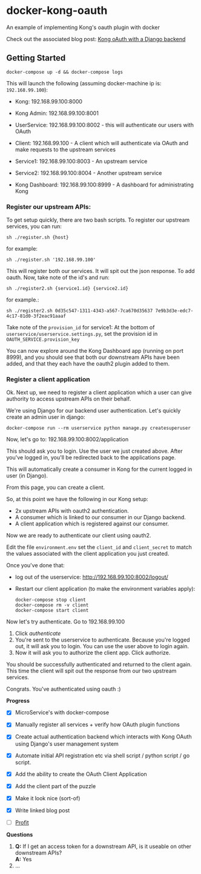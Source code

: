 # docker-kong-oauth
An example of implementing Kong's oauth plugin with docker

Check out the associated blog post: [Kong oAuth with a Django backend](http://blog.toast38coza.me/kong-oauth-with-a-django-backend-2/)

## Getting Started

```
docker-compose up -d && docker-compose logs
```

This will launch the following (assuming docker-machine ip is: `192.168.99.100`):

* Kong: 192.168.99.100:8000 
* Kong Admin: 192.168.99.100:8001 
* UserService: 192.168.99.100:8002 - this will authenticate our users with OAuth
* Client: 192.168.99.100 - A client which will authenticate via OAuth and make requests to the upstream services
* Service1: 192.168.99.100:8003 - An upstream service
* Service2: 192.168.99.100:8004 - Another upstream service 

* Kong Dashboard: 192.168.99.100:8999 - A dashboard for administrating Kong

### Register our upstream APIs:

To get setup quickly, there are two bash scripts. To register our upstream services, you can run: 

```
sh ./register.sh {host}
```

for example: 

```
sh ./register.sh '192.168.99.100'
```

This will register both our services. It will spit out the json response. To add oauth. Now, take note of the id's and run:

```
sh ./register2.sh {service1.id} {service2.id}
```

for example.:

```
sh ./register2.sh 0d35c547-1311-4343-a567-7ca670d35637 7e9b3d3e-edc7-4c17-81d0-3f2eac91aaaf
```

Take note of the `provision_id` for service1: At the bottom of `userservice/userservice.settings.py`, set the provision id in `OAUTH_SERVICE.provision_key`

You can now explore around the Kong Dashboard app (running on port 8999), and you should see that both our downstream APIs have been added, and that they each have the oauth2 plugin added to them.

### Register a client application

Ok. Next up, we need to register a client application which a user can give authority to access upstream APIs on their behalf.

We're using Django for our backend user authentication. Let's quickly create an admin user in django: 

```
docker-compose run --rm userservice python manage.py createsuperuser
```

Now, let's go to: 192.168.99.100:8002/application

This should ask you to login. Use the user we just created above. 
After you've logged in, you'll be redirected back to the applications page. 

This will automatically create a consumer in Kong for the current logged in user (in Django). 

From this page, you can create a client. 

So, at this point we have the following in our Kong setup: 

* 2x upstream APIs with oauth2 authentication.
* A consumer which is linked to our consumer in our Django backend.
* A client application which is registered against our consumer.

Now we are ready to authenticate our client using oauth2. 

Edit the file `environment.env` set the `client_id` and `client_secret` to match the values associated with the client application you just created.

Once you've done that: 

* log out of the userservice: http://192.168.99.100:8002/logout/
* Restart our client application (to make the environment variables apply):

    ```
    docker-compose stop client
    docker-compose rm -v client
    docker-compose start client        
    ```

Now let's try authenticate. Go to 192.168.99.100

1. Click _authenticate_
2. You're sent to the userservice to authenticate. Because you're logged out, it will ask you to login. You can use the user above to login again. 
3. Now it will ask you to authorize the client app. Click authorize.

You should be successfully authenticated and returned to the client again. This time the client will spit out the response from our two upstream services. 

Congrats. You've authenticated using oauth :) 

**Progress**

* [x] MicroService's with docker-compose
* [x] Manually register all services + verify how OAuth plugin functions
* [x] Create actual authentication backend which interacts with Kong OAuth using Django's user management system
* [x] Automate initial API registration etc via shell script / python script / go script. 
* [x] Add the ability to create the OAuth Client Application 
* [x] Add the client part of the puzzle
* [x] Make it look nice (sort-of)
* [x] Write linked blog post
* [ ] [Profit](http://www.lstreetc.com/wp-content/uploads/2014/04/Underpants-Gnomes.png)



**Questions**

1. **Q:** If I get an access token for a downstream API, is it useable on other downstream APIs? <br/>
**A:** Yes
1. ...
